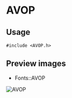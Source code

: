 AVOP
==========

Usage
------

    #include <AVOP.h>

Preview images
--------------
* Fonts::AVOP 

![AVOP](https://raw.githubusercontent.com/Cariad/AVOP/master/Preview/AVOP.png)

